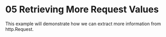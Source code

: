 # 05 Retrieving More Request Values
This example will demonstrate how we can extract more information from http.Request. 


